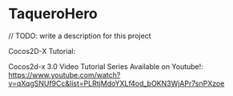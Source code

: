 TaqueroHero
===========

// TODO: write a description for this project

Cocos2D-X Tutorial:

Cocos2d-x 3.0 Video Tutorial Series Available on Youtube!:
https://www.youtube.com/watch?v=qXqgSNUf9Cc&list=PLRtjMdoYXLf4od_bOKN3WjAPr7snPXzoe
